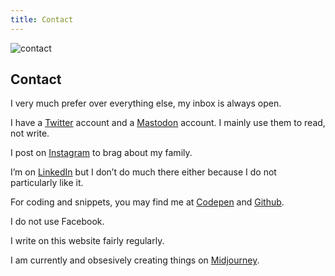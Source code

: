 ```yaml
---
title: Contact
---
```


<img class="hero" src="/img/contact.png" alt="contact"/> 

## Contact

I very much prefer <script>document.write('<a href="mailto:'+'e'+'m'+'a'+'i'+'l'+'@'+'c'+'a'+'r'+'l'+'o'+'s'+'r'+'o'+'d'+'r'+'i'+'g'+'o'+'.'+'c'+'o'+'m'+'">email</a>');</script> over everything else, my inbox is always open.

I have a <a href="https://twitter.com/crodrigoturner">Twitter</a> account and a <a href="http://@crodrigoturner@mastodonapp.uk">Mastodon</a> account. I mainly use them to read, not write.

I post on <a href="https://instagram.com/crodrigoturner">Instagram</a> to brag about my family.

I’m on <a href="https://www.linkedin.com/in/crodrigoturner/">LinkedIn</a> but I don’t do much there either because I do not particularly like it.

For coding and snippets, you may find me at <a href="https://codepen.io/crodrigoturner">Codepen</a> and <a href="https://github.com/crodrigoturner">Github</a>.

I do not use Facebook.

I write on this website fairly regularly.

I am currently and obsesively creating things on [Midjourney](https://www.midjourney.com/explore?user_id=4388cbbb-5a67-4ce1-8d17-ca923704d9cb).